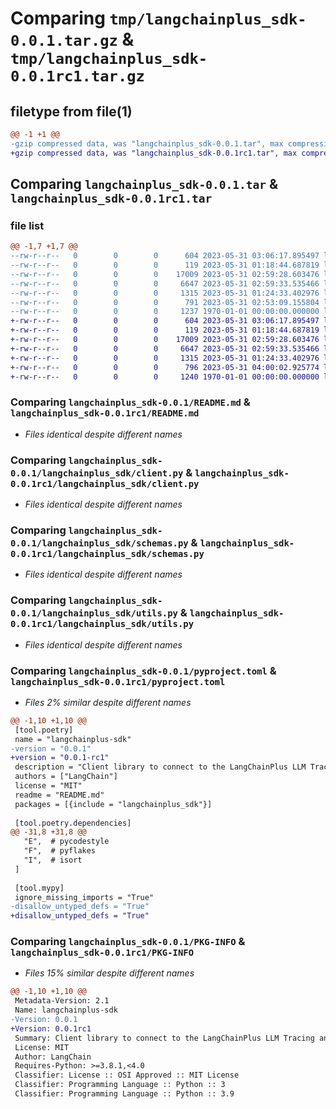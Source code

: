 # Comparing `tmp/langchainplus_sdk-0.0.1.tar.gz` & `tmp/langchainplus_sdk-0.0.1rc1.tar.gz`

## filetype from file(1)

```diff
@@ -1 +1 @@
-gzip compressed data, was "langchainplus_sdk-0.0.1.tar", max compression
+gzip compressed data, was "langchainplus_sdk-0.0.1rc1.tar", max compression
```

## Comparing `langchainplus_sdk-0.0.1.tar` & `langchainplus_sdk-0.0.1rc1.tar`

### file list

```diff
@@ -1,7 +1,7 @@
--rw-r--r--   0        0        0      604 2023-05-31 03:06:17.895497 langchainplus_sdk-0.0.1/README.md
--rw-r--r--   0        0        0      119 2023-05-31 01:18:44.687819 langchainplus_sdk-0.0.1/langchainplus_sdk/__init__.py
--rw-r--r--   0        0        0    17009 2023-05-31 02:59:28.603476 langchainplus_sdk-0.0.1/langchainplus_sdk/client.py
--rw-r--r--   0        0        0     6647 2023-05-31 02:59:33.535466 langchainplus_sdk-0.0.1/langchainplus_sdk/schemas.py
--rw-r--r--   0        0        0     1315 2023-05-31 01:24:33.402976 langchainplus_sdk-0.0.1/langchainplus_sdk/utils.py
--rw-r--r--   0        0        0      791 2023-05-31 02:53:09.155804 langchainplus_sdk-0.0.1/pyproject.toml
--rw-r--r--   0        0        0     1237 1970-01-01 00:00:00.000000 langchainplus_sdk-0.0.1/PKG-INFO
+-rw-r--r--   0        0        0      604 2023-05-31 03:06:17.895497 langchainplus_sdk-0.0.1rc1/README.md
+-rw-r--r--   0        0        0      119 2023-05-31 01:18:44.687819 langchainplus_sdk-0.0.1rc1/langchainplus_sdk/__init__.py
+-rw-r--r--   0        0        0    17009 2023-05-31 02:59:28.603476 langchainplus_sdk-0.0.1rc1/langchainplus_sdk/client.py
+-rw-r--r--   0        0        0     6647 2023-05-31 02:59:33.535466 langchainplus_sdk-0.0.1rc1/langchainplus_sdk/schemas.py
+-rw-r--r--   0        0        0     1315 2023-05-31 01:24:33.402976 langchainplus_sdk-0.0.1rc1/langchainplus_sdk/utils.py
+-rw-r--r--   0        0        0      796 2023-05-31 04:00:02.925774 langchainplus_sdk-0.0.1rc1/pyproject.toml
+-rw-r--r--   0        0        0     1240 1970-01-01 00:00:00.000000 langchainplus_sdk-0.0.1rc1/PKG-INFO
```

### Comparing `langchainplus_sdk-0.0.1/README.md` & `langchainplus_sdk-0.0.1rc1/README.md`

 * *Files identical despite different names*

### Comparing `langchainplus_sdk-0.0.1/langchainplus_sdk/client.py` & `langchainplus_sdk-0.0.1rc1/langchainplus_sdk/client.py`

 * *Files identical despite different names*

### Comparing `langchainplus_sdk-0.0.1/langchainplus_sdk/schemas.py` & `langchainplus_sdk-0.0.1rc1/langchainplus_sdk/schemas.py`

 * *Files identical despite different names*

### Comparing `langchainplus_sdk-0.0.1/langchainplus_sdk/utils.py` & `langchainplus_sdk-0.0.1rc1/langchainplus_sdk/utils.py`

 * *Files identical despite different names*

### Comparing `langchainplus_sdk-0.0.1/pyproject.toml` & `langchainplus_sdk-0.0.1rc1/pyproject.toml`

 * *Files 2% similar despite different names*

```diff
@@ -1,10 +1,10 @@
 [tool.poetry]
 name = "langchainplus-sdk"
-version = "0.0.1"
+version = "0.0.1-rc1"
 description = "Client library to connect to the LangChainPlus LLM Tracing and Evaluation Platform."
 authors = ["LangChain"]
 license = "MIT"
 readme = "README.md"
 packages = [{include = "langchainplus_sdk"}]
 
 [tool.poetry.dependencies]
@@ -31,8 +31,8 @@
   "E",  # pycodestyle
   "F",  # pyflakes
   "I",  # isort
 ]
 
 [tool.mypy]
 ignore_missing_imports = "True"
-disallow_untyped_defs = "True"
+disallow_untyped_defs = "True"
```

### Comparing `langchainplus_sdk-0.0.1/PKG-INFO` & `langchainplus_sdk-0.0.1rc1/PKG-INFO`

 * *Files 15% similar despite different names*

```diff
@@ -1,10 +1,10 @@
 Metadata-Version: 2.1
 Name: langchainplus-sdk
-Version: 0.0.1
+Version: 0.0.1rc1
 Summary: Client library to connect to the LangChainPlus LLM Tracing and Evaluation Platform.
 License: MIT
 Author: LangChain
 Requires-Python: >=3.8.1,<4.0
 Classifier: License :: OSI Approved :: MIT License
 Classifier: Programming Language :: Python :: 3
 Classifier: Programming Language :: Python :: 3.9
```

